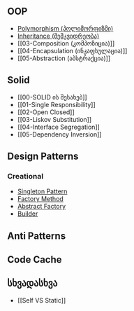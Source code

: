 
## OOP
- [Polymorphism (პოლიმორფიზმი)](OOP/01-Polymorphism%20(%E1%83%9E%E1%83%9D%E1%83%9A%E1%83%98%E1%83%9B%E1%83%9D%E1%83%A0%E1%83%A4%E1%83%98%E1%83%96%E1%83%9B%E1%83%98).md)
- [Inheritance (მემკვიდრეობა)](OOP/02-Inheritance%20(%E1%83%9B%E1%83%94%E1%83%9B%E1%83%99%E1%83%95%E1%83%98%E1%83%93%E1%83%A0%E1%83%94%E1%83%9D%E1%83%91%E1%83%90).md)
- [[03-Composition (კომპოზიცია)]] 
- [[04-Encapsulation (ინკაფსულაცია)]]
- [[05-Abstraction (აბსტრაქცია)]]

## Solid
- [[00-SOLID ის შესახებ]]
- [[01-Single Responsibility]]
- [[02-Open Closed]]
- [[03-Liskov Substitution]]
- [[04-Interface Segregation]]
- [[05-Dependency Inversion]]

## Design Patterns
### Creational
- [Singleton Pattern](Design-Patterns/01-Creational/01-Singleton.md)
- [Factory Method](Design-Patterns/01-Creational/02-Factory%20Method.md)
- [Abstract Factory](Design-Patterns/01-Creational/03-Abstract%20Factory.md)
- [Builder](Design-Patterns/01-Creational/04-Builder.md)


## Anti Patterns


## Code Cache

## სხვადასხვა

-  [[Self VS Static]]
